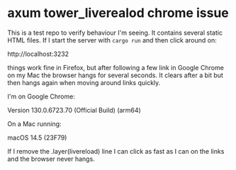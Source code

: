 # axum tower_liverealod chrome issue

This is a test repo to verify behaviour I'm seeing. 
It contains several static HTML files. If I start
the server with `cargo run` and then click around
on: 

http://localhost:3232

things work fine in Firefox, but after following
a few link in Google Chrome on my Mac the browser
hangs for several seconds. It clears after a bit
but then hangs again when moving around links
quickly. 

I'm on Google Chrome:

Version 130.0.6723.70 (Official Build) (arm64)

On a Mac running:

macOS 14.5 (23F79)

If I remove the .layer(livereload) line 
I can click as fast as I can on the links and
the browser never hangs. 





